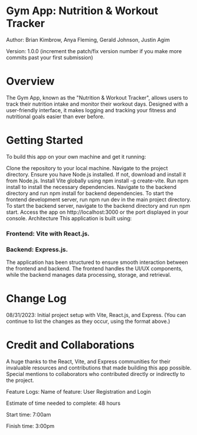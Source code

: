 # Gym App: Nutrition & Workout Tracker
Author: Brian Kimbrow, Anya Fleming, Gerald Johnson, Justin Agim 

Version: 1.0.0 (increment the patch/fix version number if you make more commits past your first submission)

# Overview
The Gym App, known as the "Nutrition & Workout Tracker", allows users to track their nutrition intake and monitor their workout days. Designed with a user-friendly interface, it makes logging and tracking your fitness and nutritional goals easier than ever before.

# Getting Started
To build this app on your own machine and get it running:

Clone the repository to your local machine.
Navigate to the project directory.
Ensure you have Node.js installed. If not, download and install it from Node.js.
Install Vite globally using npm install -g create-vite.
Run npm install to install the necessary dependencies.
Navigate to the backend directory and run npm install for backend dependencies.
To start the frontend development server, run npm run dev in the main project directory.
To start the backend server, navigate to the backend directory and run npm start.
Access the app on http://localhost:3000 or the port displayed in your console.
Architecture
This application is built using:

### Frontend: Vite with React.js.
### Backend: Express.js.

The application has been structured to ensure smooth interaction between the frontend and backend. The frontend handles the UI/UX components, while the backend manages data processing, storage, and retrieval.

# Change Log
08/31/2023: Initial project setup with Vite, React.js, and Express.
(You can continue to list the changes as they occur, using the format above.)

# Credit and Collaborations
A huge thanks to the React, Vite, and Express communities for their invaluable resources and contributions that made building this app possible. Special mentions to collaborators who contributed directly or indirectly to the project.

Feature Logs:
Name of feature: User Registration and Login

Estimate of time needed to complete: 48 hours

Start time: 7:00am

Finish time: 3:00pm